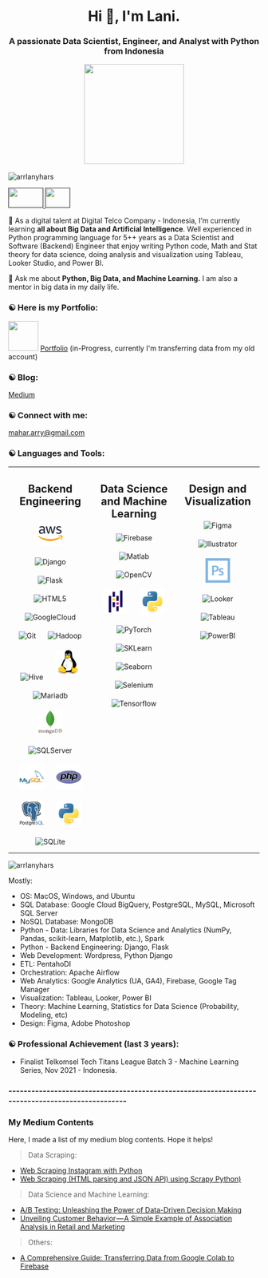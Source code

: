 <h1 align="center">Hi 👋, I'm Lani.</h1>
<h3 align="center">A passionate Data Scientist, Engineer, and Analyst with Python from Indonesia</h3>

<p align="center"> <img src="https://media.tenor.com/Ee2YBub-LQ8AAAAi/xiaoxiongmao.gif" width="200" height="200"/> </p>

<p align="left"> <img src="https://komarev.com/ghpvc/?username=arrlanyhars&label=Profile%20views&color=0e75b6&style=flat" alt="arrlanyhars" /> </p>  <a href="" target="_blank" rel="noreferrer"> <img src="https://raw.githubusercontent.com/innng/innng/master/assets/kyubey.gif" alt="" width="70" height="40"/> </a> <a href="" target="_blank" rel="noreferrer"> <img src="https://camo.githubusercontent.com/be37cdc8f930300096c506ad4574eaae977c48fbb2705cfcb92f4eeab8282c7a/68747470733a2f2f6d656469612e67697068792e636f6d2f6d656469612f56674344417a634b767352364f4d307557672f67697068792e676966" alt="" width="50" height="40"/> </a>

🌱 As a digital talent at Digital Telco Company - Indonesia, I’m currently learning **all about Big Data and Artificial Intelligence**. Well experienced in Python programming language for 5++ years as a Data Scientist and Software (Backend) Engineer that enjoy writing Python code, Math and Stat theory for data science, doing analysis and visualization using Tableau, Looker Studio, and Power BI.

💬 Ask me about **Python, Big Data, and Machine Learning.** I am also a mentor in big data in my daily life.

<h3 align="left">☯️ Here is my Portfolio: </h3>

  <img src="https://carechemistry.com/images/giphy.gif" width="60" height="60"/> [Portfolio](https://github.com/arrlanyhars/portfolio)   (in-Progress, currently I'm transferring data from my old account)

<h3 align="left">☯️ Blog: </h3>

  [Medium](https://arrlany.medium.com)
 
<h3 align="left">☯️ Connect with me: </h3>

  mahar.arry@gmail.com

<h3 align="left">☯️ Languages and Tools:</h3>
<table><tr><td valign="top" width="33%">

<h2 align="center">Backend Engineering </h2>
<div align="center">  
<img style="margin: 10px" src="https://raw.githubusercontent.com/devicons/devicon/master/icons/amazonwebservices/amazonwebservices-original-wordmark.svg" alt="AWS" height="50" />  
<img style="margin: 10px" src="https://cdn.worldvectorlogo.com/logos/django.svg" alt="Django" height="50" />  
<img style="margin: 10px" src="https://www.vectorlogo.zone/logos/pocoo_flask/pocoo_flask-icon.svg" alt="Flask" height="50" />  
<img style="margin: 10px" src="https://profilinator.rishav.dev/skills-assets/html5-original-wordmark.svg" alt="HTML5" height="50" />  
<img style="margin: 10px" src="https://www.vectorlogo.zone/logos/google_cloud/google_cloud-icon.svg" alt="GoogleCloud" height="50" />  
<img style="margin: 10px" src="https://www.vectorlogo.zone/logos/git-scm/git-scm-icon.svg" alt="Git" height="50" />  
<img style="margin: 10px" src="https://www.vectorlogo.zone/logos/apache_hadoop/apache_hadoop-icon.svg" alt="Hadoop" height="50" />  
<img style="margin: 10px" src="https://www.vectorlogo.zone/logos/apache_hive/apache_hive-icon.svg" alt="Hive" height="50" />  
<img style="margin: 10px" src="https://raw.githubusercontent.com/devicons/devicon/master/icons/linux/linux-original.svg" alt="Linux" height="50" />  
<img style="margin: 10px" src="https://www.vectorlogo.zone/logos/mariadb/mariadb-icon.svg" alt="Mariadb" height="50" />  
<img style="margin: 10px" src="https://raw.githubusercontent.com/devicons/devicon/master/icons/mongodb/mongodb-original-wordmark.svg" alt="MongoDB" height="50" />  
<img style="margin: 10px" src="https://www.svgrepo.com/show/303229/microsoft-sql-server-logo.svg" alt="SQLServer" height="50" />  
<img style="margin: 10px" src="https://raw.githubusercontent.com/devicons/devicon/master/icons/mysql/mysql-original-wordmark.svg" alt="MySQL" height="50" />  
<img style="margin: 10px" src="https://raw.githubusercontent.com/devicons/devicon/master/icons/php/php-original.svg" alt="PHP" height="50" />  
<img style="margin: 10px" src="https://raw.githubusercontent.com/devicons/devicon/master/icons/postgresql/postgresql-original-wordmark.svg" alt="PostgreSQL" height="50" />  
<img style="margin: 10px" src="https://raw.githubusercontent.com/devicons/devicon/master/icons/python/python-original.svg" alt="Python" height="50" />  
<img style="margin: 10px" src="https://www.vectorlogo.zone/logos/sqlite/sqlite-icon.svg" alt="SQLite" height="50" />  
</div></td><td valign="top" width="33%">

<h2 align="center">Data Science and Machine Learning </h2>
<div align="center">  
<img style="margin: 10px" src="https://www.vectorlogo.zone/logos/firebase/firebase-icon.svg" alt="Firebase" height="50" />  
<img style="margin: 10px" src="https://upload.wikimedia.org/wikipedia/commons/2/21/Matlab_Logo.png" alt="Matlab" height="50" />  
<img style="margin: 10px" src="https://www.vectorlogo.zone/logos/opencv/opencv-icon.svg" alt="OpenCV" height="50" />  
<img style="margin: 10px" src="https://raw.githubusercontent.com/devicons/devicon/2ae2a900d2f041da66e950e4d48052658d850630/icons/pandas/pandas-original.svg" alt="Pandas" height="50" />  
<img style="margin: 10px" src="https://raw.githubusercontent.com/devicons/devicon/master/icons/python/python-original.svg" alt="Python" height="50" />  
<img style="margin: 10px" src="https://www.vectorlogo.zone/logos/pytorch/pytorch-icon.svg" alt="PyTorch" height="50" />  
<img style="margin: 10px" src="https://upload.wikimedia.org/wikipedia/commons/0/05/Scikit_learn_logo_small.svg" alt="SKLearn" height="50" />  
<img style="margin: 10px" src="https://seaborn.pydata.org/_images/logo-mark-lightbg.svg" alt="Seaborn" height="50" />  
<img style="margin: 10px" src="https://raw.githubusercontent.com/detain/svg-logos/780f25886640cef088af994181646db2f6b1a3f8/svg/selenium-logo.svg" alt="Selenium" height="50" />  
<img style="margin: 10px" src="https://www.vectorlogo.zone/logos/tensorflow/tensorflow-icon.svg" alt="Tensorflow" height="50" />   
</div></td><td valign="top" width="33%">


<h2 align="center">Design and Visualization </h2>
<div align="center">
<img style="margin: 10px" src="https://www.vectorlogo.zone/logos/figma/figma-icon.svg" alt="Figma" height="50" />  
<img style="margin: 10px" src="https://www.vectorlogo.zone/logos/adobe_illustrator/adobe_illustrator-icon.svg" alt="Illustrator" height="50" />  
<img style="margin: 10px" src="https://raw.githubusercontent.com/devicons/devicon/master/icons/photoshop/photoshop-line.svg" alt="Photoshop" height="50" />   
<img style="margin: 10px" src="https://media.licdn.com/dms/image/D5612AQG_qZMMQLO7-Q/article-cover_image-shrink_600_2000/0/1676926985196?e=2147483647&v=beta&t=5ZFbE26yiX5gJK9fQ6YvvoiNDjBjTei5MLNXtC0A6VE" alt="Looker" height="50" />  
<img style="margin: 10px" src="https://logos-world.net/wp-content/uploads/2021/10/Tableau-Emblem.png" alt="Tableau" height="50" />  
<img style="margin: 10px" src="https://encrypted-tbn0.gstatic.com/images?q=tbn:ANd9GcSZ6IenOcxy6bKsRQs64dC_u3rWj5HlHq-vyLgaNrXleslUx_6cp3dgfdt5bilCWh7X6fM&usqp=CAU" alt="PowerBI" height="50" /> 
</div></td></table>

<p><img align="center" src="https://github-readme-stats.vercel.app/api/top-langs?username=arrlanyhars&show_icons=true&locale=en&layout=compact" alt="arrlanyhars" /></p>

Mostly:
 - OS: MacOS, Windows, and Ubuntu
 - SQL Database: Google Cloud BigQuery, PostgreSQL, MySQL, Microsoft SQL Server
 - NoSQL Database: MongoDB
 - Python - Data: Libraries for Data Science and Analytics (NumPy, Pandas, scikit-learn, Matplotlib, etc.), Spark
 - Python - Backend Engineering: Django, Flask
 - Web Development: Wordpress, Python Django
 - ETL: PentahoDI
 - Orchestration: Apache Airflow
 - Web Analytics: Google Analytics (UA, GA4), Firebase, Google Tag Manager
 - Visualization: Tableau, Looker, Power BI
 - Theory: Machine Learning, Statistics for Data Science (Probability, Modeling, etc)
 - Design: Figma, Adobe Photoshop

<h3 align="left">☯️ Professional Achievement (last 3 years): </h3>

  - Finalist Telkomsel Tech Titans League Batch 3 - Machine Learning Series, Nov 2021 - Indonesia.

<h3 align="left">------------------------------------------------------------------------------------------------</h3>
<h3 align="left">My Medium Contents</h3>
Here, I made a list of my medium blog contents. Hope it helps!

> Data Scraping:
 - [Web Scraping Instagram with Python](https://medium.com/analytics-vidhya/web-scraping-instagram-with-selenium-python-b8e77af32ad4) 
 - [Web Scraping (HTML parsing and JSON API) using Scrapy Python)](https://medium.com/analytics-vidhya/web-scraping-instagram-with-selenium-python-b8e77af32ad4)

> Data Science and Machine Learning:
 - [A/B Testing: Unleashing the Power of Data-Driven Decision Making](https://arrlany.medium.com/a-b-testing-unleashing-the-power-of-data-driven-decision-making-2a299422e702)
 - [Unveiling Customer Behavior — A Simple Example of Association Analysis in Retail and Marketing](https://arrlany.medium.com/a-simple-example-of-association-analysis-in-retail-and-marketing-9de5b9f9675b)


> Others:
 - [A Comprehensive Guide: Transferring Data from Google Colab to Firebase](https://arrlany.medium.com/a-comprehensive-guide-transferring-data-from-google-colab-to-firebase-1df8669c19fe)
